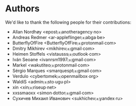 Authors
=======
We'd like to thank the following people for their contributions:


- Allan Nordhøy \<epost⒜anotheragency∙no\>
- Andreas Redmer \<ar-appleflinger⒜abga∙be\>
- ButterflyOfFire \<ButterflyOfFire⒜protonmail∙com\>
- Dmitry Mikhirev \<mikhirev⒜gmail∙com\>
- Heimen Stoffels \<vistausss⒜outlook∙com\>
- Iván Seoane \<ivanrsm1997⒜gmail∙com\>
- Markel \<wakutiteo⒜protonmail∙com\>
- Sérgio Marques \<smarquespt⒜gmail∙com\>
- Verdulo \<cybertomek⒜openmailbox∙org\>
- WaldiS \<admin⒜sto∙ugu∙pl\>
- xin \<xin⒜riseup∙net\>
- xxssmaoxx \<simon∙dottor⒜gmail∙com\>
- Сухичев Михаил Иванович \<sukhichev⒜yandex∙ru\>
